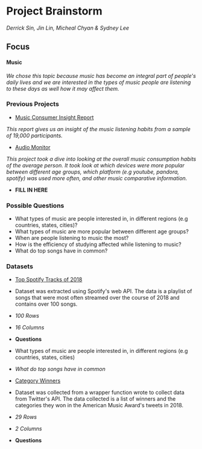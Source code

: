 # Project Brainstorm
*Derrick Sin, Jin Lin, Micheal Chyan & Sydney Lee*

## Focus
#### Music
*We chose this topic because music has become an integral part of people's daily lives and we are interested in the types of music people are listening to these days as well how it may affect them.*

### Previous Projects
- [Music Consumer Insight Report](https://www.ifpi.org/downloads/music-consumer-insight-report-2018.pdf)

 *This report gives us an insight of the music listening habits from a sample of 19,000 participants.*

- [Audio Monitor](https://musicbiz.org/wp-content/uploads/2018/09/AM_US_2018_V5.pdf)

 *This project took a dive into looking at the overall music consumption habits of the average person.*
 *It took look at which devices were more popular between different age groups, which platform (e.g youtube, pandora, spotify) was used more often, and other music comparative information.*

- **FILL IN HERE**

### Possible Questions
- What types of music are people interested in, in different regions (e.g countries, states, cities)?
- What types of music are more popular between different age groups?
- When are people listening to music the most?
- How is the efficiency of studying affected while listening to music?
- What do top songs have in common?

### Datasets

- [Top Spotify Tracks of 2018](https://www.kaggle.com/nadintamer/top-spotify-tracks-of-2018)

 - Dataset was extracted using Spotify's web API. The data is a playlist of songs that were most often streamed
 over the course of 2018 and contains over 100 songs.

 - *100 Rows*
 - *16 Columns*
 - **Questions**
  - What types of music are people interested in, in different regions (e.g countries, states, cities)
  - *What do top songs have in common*

- [Category Winners](https://www.kaggle.com/eliasdabbas/american_music_awards_tweets#categories_winners.csv)

 - Dataset was collected from a wrapper function wrote to collect data from Twitter's API. The data collected is a list of winners
 and the categories they won in the American Music Award's tweets in 2018.

 - *29 Rows*
 - *2 Columns*
 - **Questions**  
